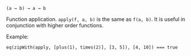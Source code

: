 `(a → b) → a → b`

Function application. `apply(f, a, b)` is the same as `f(a, b)`.
It is useful in conjunction with higher order functions.

Example:

	eq(zipWith(apply, [plus(1), times(2)], [3, 5]), [4, 10]) === true
